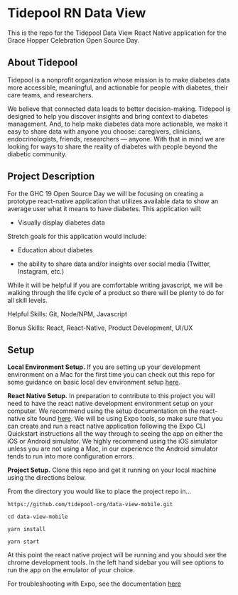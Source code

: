 # Tidepool RN Data View

This is the repo for the Tidepool Data View React Native application for the Grace Hopper Celebration Open Source Day.


## About Tidepool

Tidepool is a nonprofit organization whose mission is to make diabetes data more accessible, meaningful, and actionable for people with diabetes, their care teams, and researchers.

We believe that connected data leads to better decision-making. Tidepool is designed to help you discover insights and bring context to diabetes management. And, to help make diabetes data more actionable, we make it easy to share data with anyone you choose: caregivers, clinicians, endocrinologists, friends, researchers — anyone. With that in mind we are looking for ways to share the reality of diabetes with people beyond the diabetic community.


## Project Description

For the GHC 19 Open Source Day we will be focusing on creating a prototype react-native application that utilizes available data to show an average user what it means to have diabetes. This application will:

- Visually display diabetes data

Stretch goals for this application would include:

- Education about diabetes

- the ability to share data and/or insights over social media (Twitter, Instagram, etc.)

While it will be helpful if you are comfortable writing javascript, we will be walking through the life cycle of a product so there will be plenty to do for all skill levels.

Helpful Skills: Git, Node/NPM, Javascript

Bonus Skills: React, React-Native, Product Development, UI/UX


## Setup

**Local Environment Setup.** If you are setting up your development environment on a Mac for the first time you can check out this repo for some guidance on basic local dev environment setup [here](https://github.com/thacherT1D/macosx-dev-setup).

**React Native Setup.** In preparation to contribute to this project you will need to have the react native development environment setup on your computer. We recommend using the setup documentation on the react-native site found [here](https://facebook.github.io/react-native/docs/getting-started). We will be using Expo tools, so make sure that you can create and run a react native application following the Expo CLI Quickstart instructions all the way through to seeing the app on either the iOS or Android simulator. We highly recommend using the iOS simulator unless you are not using a Mac, in our experience the Android simulator tends to run into more configuration errors.

**Project Setup.** Clone this repo and get it running on your local machine using the directions below.

From the directory you would like to place the project repo in...

```https://github.com/tidepool-org/data-view-mobile.git```

```cd data-view-mobile```

```yarn install```

```yarn start```


At this point the react native project will be running and you should see the chrome development tools. In the left hand sidebar you will see options to run the app on the emulator of your choice.

For troubleshooting with Expo, see the documentation [here](https://docs.expo.io/versions/latest/)
